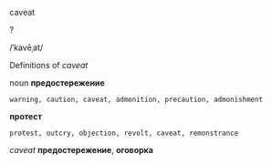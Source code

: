 caveat

?

/ˈkavēˌat/

Definitions of _caveat_

noun
**предостережение**

    warning, caution, caveat, admonition, precaution, admonishment
**протест**

    protest, outcry, objection, revolt, caveat, remonstrance

_caveat_
**предостережение**, **оговорка**
